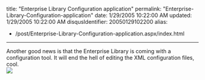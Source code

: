 title: "Enterprise Library Configuration application"
permalink: "Enterprise-Library-Configuration-application"
date: 1/29/2005 10:22:00 AM
updated: 1/29/2005 10:22:00 AM
disqusIdentifier: 20050129102200
alias:
 - /post/Enterprise-Library-Configuration-application.aspx/index.html
---
Another good news is that the Enterprise Library is coming with a 
configuration tool. It will end the hell of editing the XML configuration files, 
cool.  
![](http://membres.lycos.fr/lkempe//enterpriselibraryconfig.png)
